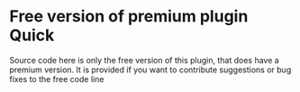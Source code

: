 # Free version of premium plugin Quick
Source code here is only the free version of this plugin, that does have a premium version.
It is provided if you want to contribute suggestions or bug fixes to the free code line
